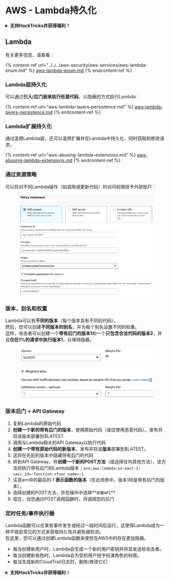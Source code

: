 # AWS - Lambda持久化

<details>

<summary><strong>支持HackTricks并获得福利！</strong></summary>

* 如果您想在HackTricks中看到您的公司广告，或者如果您想访问PEASS的最新版本或下载PDF版本的HackTricks，请查看[**订阅计划**](https://github.com/sponsors/carlospolop)！
* 获取[**官方PEASS和HackTricks周边产品**](https://peass.creator-spring.com)
* 发现[**PEASS家族**](https://opensea.io/collection/the-peass-family)，我们的独家[**NFT**](https://opensea.io/collection/the-peass-family)收藏品
* **加入** 💬 [**Discord群组**](https://discord.gg/hRep4RUj7f) 或 [**Telegram群组**](https://t.me/peass) 或 **关注**我在**Twitter**上的账号 🐦 [**@carlospolopm**](https://twitter.com/carlospolopm)**.**
* **通过向** [**HackTricks**](https://github.com/carlospolop/hacktricks) **和** [**HackTricks Cloud**](https://github.com/carlospolop/hacktricks-cloud) **github仓库提交PR来分享您的黑客技巧。**

</details>

## Lambda

有关更多信息，请查看：

{% content-ref url="../../../aws-security/aws-services/aws-lambda-enum.md" %}
[aws-lambda-enum.md](../../../aws-security/aws-services/aws-lambda-enum.md)
{% endcontent-ref %}

### Lambda层持久化

可以通过**引入/后门层来执行任意代码**，以隐蔽的方式执行Lambda：

{% content-ref url="aws-lambda-layers-persistence.md" %}
[aws-lambda-layers-persistence.md](aws-lambda-layers-persistence.md)
{% endcontent-ref %}

### Lambda扩展持久化

通过滥用Lambda层，还可以滥用扩展并在Lambda中持久化，同时窃取和修改请求。

{% content-ref url="aws-abusing-lambda-extensions.md" %}
[aws-abusing-lambda-extensions.md](aws-abusing-lambda-extensions.md)
{% endcontent-ref %}

### 通过资源策略

可以将对不同Lambda操作（如调用或更新代码）的访问权限授予外部账户：

<figure><img src="../../../../.gitbook/assets/image (2) (1).png" alt=""><figcaption></figcaption></figure>

### 版本、别名和权重

Lambda可以有**不同的版本**（每个版本具有不同的代码）。\
然后，您可以创建**不同版本的别名**，并为每个别名设置不同的权重。\
这样，攻击者可以创建一个**带有后门的版本1**和一个**只包含合法代码的版本2**，并且**仅在1%的请求中执行版本1**，以保持隐蔽。

<figure><img src="../../../../.gitbook/assets/image (2) (2).png" alt=""><figcaption></figcaption></figure>

### 版本后门 + API Gateway

1. 复制Lambda的原始代码
2. **创建一个新的带有后门的版本**，使用原始代码（或仅使用恶意代码）。发布并将该版本部署到$LATEST
1. 调用与Lambda相关的API Gateway以执行代码
3. **创建一个带有原始代码的新版本**，发布并将该**版本**部署到$LATEST。
1. 这将在先前的版本中隐藏带有后门的代码
4. 转到API Gateway，并**创建一个新的POST方法**（或选择任何其他方法），该方法将执行带有后门的Lambda版本：`arn:aws:lambda:us-east-1:<acc_id>:function:<func_name>:1`
1. 注意arn中的最后的:1 **表示函数的版本**（在此场景中，版本1将是带有后门的版本）。
5. 选择创建的POST方法，并在操作中选择**`部署API`**
6. 现在，当您通过POST调用函数时，将调用您的后门

### 定时任务/事件执行器

Lambda函数可以在某些事件发生或经过一段时间后运行，这使得Lambda成为一种不错且常见的方式来获取持久性并避免被检测。\
在这里，您可以通过创建Lambda函数来使您在AWS中的存在更加隐蔽。

* 每当创建新用户时，Lambda会生成一个新的用户密钥并将其发送给攻击者。
* 每当创建新角色时，Lambda会为受损用户授予扮演角色的权限。
* 每当生成新的CloudTrail日志时，删除/修改它们

<details>

<summary><strong>支持HackTricks并获得福利！</strong></summary>

* 如果您想在HackTricks中看到您的公司广告，或者如果您想访问PEASS的最新版本或下载PDF版本的HackTricks，请查看[**订阅计划**](https://github.com/sponsors/carlospolop)！
* 获取[**官方PEASS和HackTricks周边产品**](https://peass.creator-spring.com)
* 发现[**PEASS家族**](https://opensea.io/collection/the-peass-family)，我们的独家[**NFT**](https://opensea.io/collection/the-peass-family)收藏品
* **加入** 💬 [**Discord群组**](https://discord.gg/hRep4RUj7f) 或 [**Telegram群组**](https://t.me/peass) 或 **关注**我在**Twitter**上的账号 🐦 [**@carlospolopm**](https://twitter.com/carlospolopm)**.**
* **通过向** [**HackTricks**](https://github.com/carlospolop/hacktricks) **和** [**HackTricks Cloud**](https://github.com/carlospolop/hacktricks-cloud) **github仓库提交PR来分享您的黑客技巧。**

</details>

